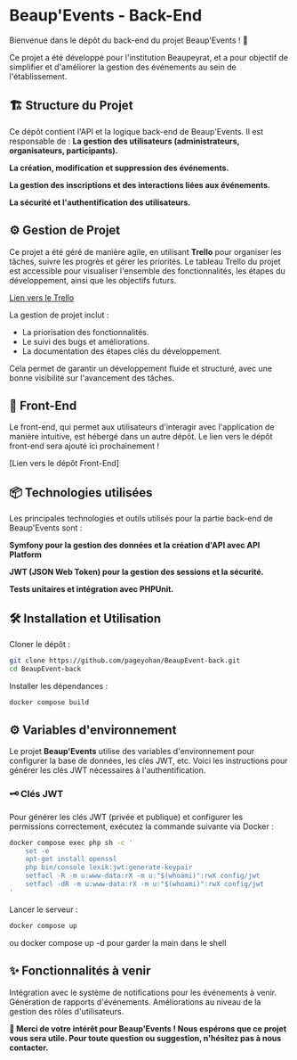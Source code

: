 # Beaup'Events - Back-End

Bienvenue dans le dépôt du back-end du projet Beaup'Events ! 🚀

Ce projet a été développé pour l'institution Beaupeyrat, et a pour objectif de simplifier et d'améliorer la gestion des événements au sein de l'établissement.
## 🏗️ Structure du Projet

Ce dépôt contient l'API et la logique back-end de Beaup'Events. Il est responsable de :
**La gestion des utilisateurs (administrateurs, organisateurs, participants).**

**La création, modification et suppression des événements.**

**La gestion des inscriptions et des interactions liées aux événements.**

**La sécurité et l'authentification des utilisateurs.**

## ⚙️ Gestion de Projet

Ce projet a été géré de manière agile, en utilisant **Trello** pour organiser les tâches, suivre les progrès et gérer les priorités. Le tableau Trello du projet est accessible pour visualiser l'ensemble des fonctionnalités, les étapes du développement, ainsi que les objectifs futurs.

[Lien vers le Trello](https://trello.com/invite/b/66e0561d67ed8f73e6467bc4/ATTI6b33391d1f17f29bd0d55b837d82225c6C1CC411/beaupevents)

La gestion de projet inclut :
- La priorisation des fonctionnalités.
- Le suivi des bugs et améliorations.
- La documentation des étapes clés du développement.

Cela permet de garantir un développement fluide et structuré, avec une bonne visibilité sur l'avancement des tâches.


## 🚀 Front-End

Le front-end, qui permet aux utilisateurs d'interagir avec l'application de manière intuitive, est hébergé dans un autre dépôt. Le lien vers le dépôt front-end sera ajouté ici prochainement !

[Lien vers le dépôt Front-End]
## 📦 Technologies utilisées

Les principales technologies et outils utilisés pour la partie back-end de Beaup'Events sont :

**Symfony pour la gestion des données et la création d'API avec API Platform**

**JWT (JSON Web Token) pour la gestion des sessions et la sécurité.**

**Tests unitaires et intégration avec PHPUnit.**

## 🛠️ Installation et Utilisation
Cloner le dépôt :

```bash
git clone https://github.com/pageyohan/BeaupEvent-back.git
cd BeaupEvent-back
```

Installer les dépendances :

```bash
docker compose build
```

## ⚙️ Variables d'environnement

Le projet **Beaup'Events** utilise des variables d'environnement pour configurer la base de données, les clés JWT, etc. Voici les instructions pour générer les clés JWT nécessaires à l'authentification.

### 🗝️ Clés JWT

Pour générer les clés JWT (privée et publique) et configurer les permissions correctement, exécutez la commande suivante via Docker :

```bash
docker compose exec php sh -c '
    set -e
    apt-get install openssl
    php bin/console lexik:jwt:generate-keypair
    setfacl -R -m u:www-data:rX -m u:"$(whoami)":rwX config/jwt
    setfacl -dR -m u:www-data:rX -m u:"$(whoami)":rwX config/jwt
'
``` 

Lancer le serveur :

```bash
docker compose up
```
ou docker compose up -d pour garder la main dans le shell

## ✨ Fonctionnalités à venir

Intégration avec le système de notifications pour les événements à venir.
Génération de rapports d'événements.
Améliorations au niveau de la gestion des rôles d'utilisateurs.


**🎉 Merci de votre intérêt pour Beaup'Events ! Nous espérons que ce projet vous sera utile. Pour toute question ou suggestion, n'hésitez pas à nous contacter.**